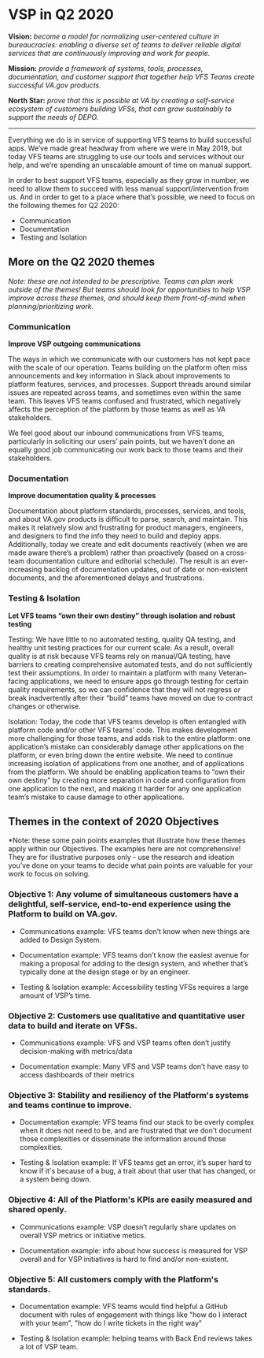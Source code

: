 # VSP in Q2 2020

**Vision:** *become a model for normalizing user-centered culture in bureaucracies: enabling a diverse set of teams to deliver reliable digital services that are continuously improving and work for people.*

**Mission:** *provide a framework of systems, tools, processes, documentation, and customer support that together help VFS Teams create successful VA.gov products.*

**North Star:** *prove that this is possible at VA by creating a self-service ecosystem of customers building VFSs, that can grow sustainably to support the needs of DEPO.*

---

Everything we do is in service of supporting VFS teams to build successful apps. We’ve made great headway from where we were in May 2019, but today VFS teams are struggling to use our tools and services without our help, and we’re spending an unscalable amount of time on manual support.

In order to best support VFS teams, especially as they grow in number, we need to allow them to succeed with less manual support/intervention from us. And in order to get to a place where that’s possible, we need to focus on the following themes for Q2 2020:

- Communication
- Documentation
- Testing and Isolation

## More on the Q2 2020 themes

*Note: these are not intended to be prescriptive. Teams can plan work outside of the themes! But teams should look for opportunities to help VSP improve across these themes, and should  keep them front-of-mind when planning/prioritizing work.*

### Communication

**Improve VSP outgoing communications**

The ways in which we communicate with our customers has not kept pace with the scale of our operation. Teams building on the platform often miss announcements and key information in Slack about improvements to platform features, services, and processes. Support threads around similar issues are repeated across teams, and sometimes even within the same team. This leaves VFS teams confused and frustrated, which negatively affects the perception of the platform by those teams as well as VA stakeholders.

We feel good about our inbound communications from VFS teams, particularly in soliciting our users’ pain points, but we haven’t done an equally good job communicating our work back to those teams and their stakeholders.

### Documentation
**Improve documentation quality & processes**

Documentation about platform standards, processes, services, and tools, and about VA.gov products is difficult to parse, search, and maintain. This makes it relatively slow and frustrating for product managers, engineers, and designers to find the info they need to build and deploy apps. Additionally, today we create and edit documents reactively (when we are made aware there’s a problem) rather than proactively (based on a cross-team documentation culture and editorial schedule). The result is an ever-increasing backlog of documentation updates, out of date or non-existent documents, and the aforementioned delays and frustrations.

### Testing & Isolation

**Let VFS teams “own their own destiny” through isolation and robust testing**

Testing: We have little to no automated testing, quality QA testing, and healthy unit testing practices for our current scale. As a result, overall quality is at risk because VFS teams rely on manual/QA testing, have barriers to creating comprehensive automated tests, and do not sufficiently test their assumptions. In order to maintain a platform with many Veteran-facing applications, we need to ensure apps go through testing for certain quality requirements, so we can confidence that they will not regress or break inadvertently after their “build” teams have moved on due to contract changes or otherwise. 

Isolation: Today, the code that VFS teams develop is often entangled with platform code and/or other VFS teams’ code. This makes development more challenging for those teams, and adds risk to the entire platform: one application’s mistake can considerably damage other applications on the platform, or even bring down the entire website. We need to continue increasing isolation of applications from one another, and of applications from the platform. We should be enabling application teams to “own their own destiny” by creating more separation in code and configuration from one application to the next, and making it harder for any one application team’s mistake to cause damage to other applications.

## Themes in the context of 2020 Objectives

*Note: these some pain points examples that illustrate how these themes apply within our Objectives. The examples here are not comprehensive! They are for illustrative purposes only - use the research and ideation you’ve done on your teams to decide what pain points are valuable for your work to focus on solving.

### Objective 1: Any volume of simultaneous customers have a delightful, self-service, end-to-end experience using the Platform to build on VA.gov.

- Communications example: VFS teams don’t know when new things are added to Design System.

- Documentation example: VFS teams don’t know the easiest avenue for making a proposal for adding to the design system, and whether that’s typically done at the design stage or by an engineer.

-  Testing & Isolation example: Accessibility testing VFSs requires a large amount of VSP’s time.

### Objective 2: Customers use qualitative and quantitative user data to build and iterate on VFSs.

- Communications example: VFS and VSP teams often don’t justify decision-making with metrics/data

- Documentation example: Many VFS and VSP teams don’t have easy to access dashboards of their metrics

### Objective 3: Stability and resiliency of the Platform's systems and teams continue to improve.	

- Documentation example: VFS teams find our stack to be overly complex when it does not need to be, and are frustrated that we don't document those complexities or disseminate the information around those complexities.

- Testing & Isolation example: If VFS teams get an error, it’s super hard to know if it's because of a bug, a trait about that user that has changed, or a system being down.

### Objective 4: All of the Platform's KPIs are easily measured and shared openly.	

- Communications example: VSP doesn’t regularly share updates on overall VSP metrics or initiative metics.

- Documentation example: info about how success is measured for VSP overall and for VSP initiatives is hard to find and/or non-existent.

### Objective 5: All customers comply with the Platform's standards.

- Documentation example: VFS teams would find helpful a GitHub document with rules of engagement with things like "how do I interact with your team", "how do I write tickets in the right way"

- Testing & Isolation example: helping teams with Back End reviews takes a lot of VSP team. 
